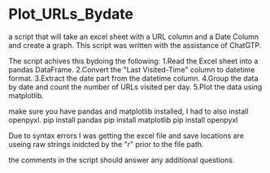 # Plot_URLs_Bydate
a script that will take an excel sheet with a URL column and a Date Column and create a graph.
This script was written with the assistance of ChatGTP.

The script achives this bydoing the following:
1.Read the Excel sheet into a pandas DataFrame.
2.Convert the "Last Visited-Time" column to datetime format.
3.Extract the date part from the datetime column.
4.Group the data by date and count the number of URLs visited per day.
5.Plot the data using matplotlib.

make sure you have pandas and matplotlib installed, I had to also install openpyxl.
pip install pandas
pip install matplotlib
pip install openpyxl

Due to syntax errors I was getting the excel file and save locations are useing raw strings inidcted by the "r" prior to the file path.

the comments in the script should answer any additional questions.
